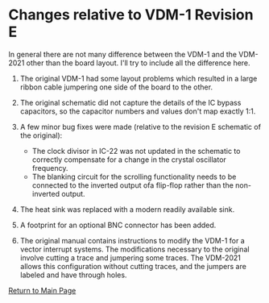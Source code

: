 # Changes relative to VDM-1 Revision E
In general there are not many difference between the VDM-1 and the VDM-2021 other than the board layout.  I'll try to include all the difference here.

1. The original VDM-1 had some layout problems which resulted in a large ribbon cable jumpering one side of the board to the other.

2. The original schematic did not capture the details of the IC bypass capacitors, so the capacitor numbers and values don't map exactly 1:1.

3. A few minor bug fixes were made (relative to the revision E schematic of the original):
    - The clock divisor in IC-22 was not updated in the schematic to correctly compensate for a change in the crystal oscillator frequency.
    - The blanking circuit for the scrolling functionality needs to be connected to the inverted output ofa flip-flop rather than the non-inverted output.

4. The heat sink was replaced with a modern readily available sink.

5. A footprint for an optional BNC connector has been added.

6. The original manual contains instructions to modify the VDM-1 for a vector interrupt systems.  The modifications necessary to the original involve cutting a trace and jumpering some traces.  The VDM-2021 allows this configuration without cutting traces, and the jumpers are labeled and have through holes.


[Return to Main Page](index.md)
